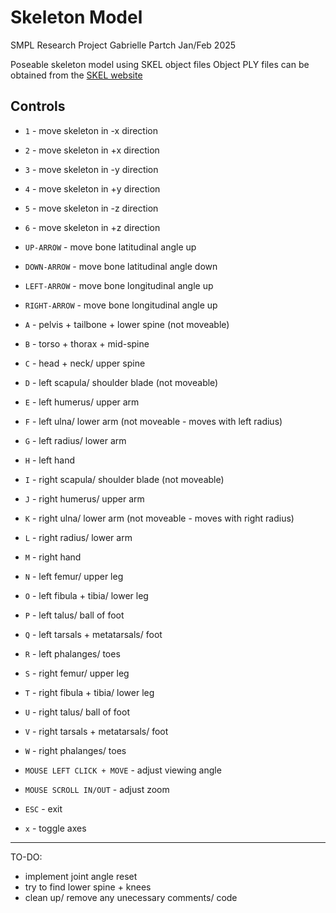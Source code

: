 # Skeleton Model 
SMPL Research Project
Gabrielle Partch 
Jan/Feb 2025

Poseable skeleton model using SKEL object files
Object PLY files can be obtained from the [SKEL website](https://skel.is.tue.mpg.de/download.php)

## Controls
- `1` - move skeleton in -x direction
- `2` - move skeleton in +x direction
- `3` - move skeleton in -y direction
- `4` - move skeleton in +y direction
- `5` - move skeleton in -z direction
- `6` - move skeleton in +z direction

- `UP-ARROW` - move bone latitudinal angle up
- `DOWN-ARROW` - move bone latitudinal angle down
- `LEFT-ARROW` - move bone longitudinal angle up
- `RIGHT-ARROW` - move bone longitudinal angle up

- `A` - pelvis + tailbone + lower spine (not moveable)
- `B` - torso + thorax + mid-spine
- `C` - head + neck/ upper spine
- `D` - left scapula/ shoulder blade (not moveable)
- `E` - left humerus/ upper arm
- `F` - left ulna/ lower arm (not moveable - moves with left radius)
- `G` - left radius/ lower arm
- `H` - left hand
- `I` - right scapula/ shoulder blade (not moveable)
- `J` - right humerus/ upper arm
- `K` - right ulna/ lower arm (not moveable - moves with right radius)
- `L` - right radius/ lower arm
- `M` - right hand
- `N` - left femur/ upper leg
- `O` - left fibula + tibia/ lower leg
- `P` - left talus/ ball of foot
- `Q` - left tarsals + metatarsals/ foot
- `R` - left phalanges/ toes
- `S` - right femur/ upper leg
- `T` - right fibula + tibia/ lower leg
- `U` - right talus/ ball of foot
- `V` - right tarsals + metatarsals/ foot 
- `W` - right phalanges/ toes

- `MOUSE LEFT CLICK + MOVE` - adjust viewing angle
- `MOUSE SCROLL IN/OUT` - adjust zoom

- `ESC` - exit
- `x` - toggle axes

---

TO-DO:
- implement joint angle reset
- try to find lower spine + knees
- clean up/ remove any unecessary comments/ code

